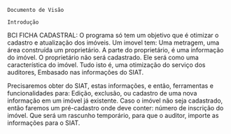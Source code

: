 	
	
	
	Documento de Visão
	
	Introdução


BCI FICHA CADASTRAL:
O programa só tem um objetivo que é otimizar o cadastro e atualização dos imóveis.
Um imovel tem: Uma metragem, uma área construída um proprietário.
A parte do proprietário, é uma informação do imóvel. O proprietário não será cadastrado. Ele será como uma característica do imóvel.
Tudo isto é, uma otimização do serviço dos auditores, Embasado nas informações do SIAT.

Precisaremos obter do SIAT, estas informações, e então, ferramentas e funcionalidades para:
Edição, exclusão, ou cadastro de uma nova informação em um imóvel já existente.
Caso o imóvel não seja cadastrado, então faremos um pré-cadastro onde deve conter:
número de inscrição do imóvel. 
Que será um rascunho temporário, para que o auditor, importe as informações para o SIAT.
